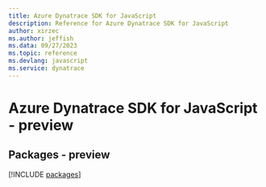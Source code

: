 ```yaml
---
title: Azure Dynatrace SDK for JavaScript
description: Reference for Azure Dynatrace SDK for JavaScript
author: xirzec
ms.author: jeffish
ms.data: 09/27/2023
ms.topic: reference
ms.devlang: javascript
ms.service: dynatrace
---
```

# Azure Dynatrace SDK for JavaScript - preview
## Packages - preview
[!INCLUDE [packages](dynatrace-index.md)]